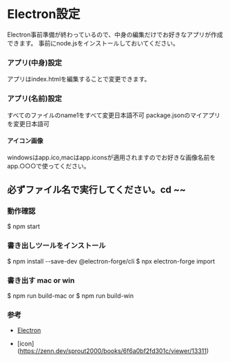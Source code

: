 # Electron設定
<a>Electron事前準備が終わっているので、中身の編集だけでお好きなアプリが作成できます。</a>
<a>事前にnode.jsをインストールしておいてください。</a>

### アプリ(中身)設定
アプリはindex.htmlを編集することで変更できます。

### アプリ(名前)設定
<a>すべてのファイルのname1をすべて変更日本語不可</a>
<a>package.jsonのマイアプリを変更日本語可</a>

#### アイコン画像
<a>windowsはapp.ico,macはapp.iconsが適用されますのでお好きな画像名前をapp.○○○で使ってください。</a>

## 必ずファイル名で実行してください。cd ~~

### 動作確認

<a>$ npm start</a>


### 書き出しツールをインストール

<a>$ npm install --save-dev @electron-forge/cli</a>
<a>$ npx electron-forge import</a>


### 書き出す mac or win

<a>$ npm run build-mac</a>
<a>or</a>
<a>$ npm run build-win</a>


### 参考

- [Electron](https://qiita.com/udayaan/items/dfb324bc6cadeb9a8f6f)

- [icon] (https://zenn.dev/sprout2000/books/6f6a0bf2fd301c/viewer/13311)